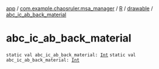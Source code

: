 [app](../../../index.md) / [com.example.chaosruler.msa_manager](../../index.md) / [R](../index.md) / [drawable](index.md) / [abc_ic_ab_back_material](.)

# abc_ic_ab_back_material

`static val abc_ic_ab_back_material: `[`Int`](https://kotlinlang.org/api/latest/jvm/stdlib/kotlin/-int/index.html)
`static val abc_ic_ab_back_material: `[`Int`](https://kotlinlang.org/api/latest/jvm/stdlib/kotlin/-int/index.html)